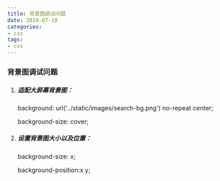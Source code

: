 ```yaml
---
title: 背景图调试问题
date: 2018-07-10
categories:
- css
tags:
- css
---
```


### 背景图调试问题

1. ##### 适配大屏幕背景图：

   background: url('../static/images/search-bg.png') no-repeat center;

   background-size: cover;

2. ##### 设置背景图大小以及位置：

   background-size: x; 

   background-position:x y;  